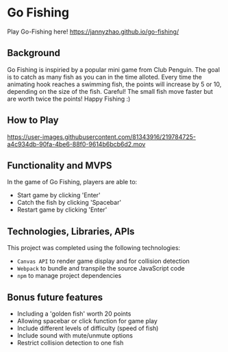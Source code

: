 # Go Fishing
Play Go-Fishing here! https://jannyzhao.github.io/go-fishing/

## Background
Go Fishing is inspiried by a popular mini game from Club Penguin. The goal is to catch as many fish as you can in the time alloted. Every time the animating hook reaches a swimming fish, the points will increase by 5 or 10, depending on the size of the fish. Careful! The small fish move faster but are worth twice the points! Happy Fishing :) 

## How to Play

https://user-images.githubusercontent.com/81343916/219784725-a4c934db-90fa-4be6-88f0-9614b6bcb6d2.mov

## Functionality and MVPS
In the game of Go Fishing, players are able to:
- Start game by clicking 'Enter'
- Catch the fish by clicking 'Spacebar'
- Restart game by clicking 'Enter'

## Technologies, Libraries, APIs
This project was completed using the following technologies:
- `Canvas API` to render game display and for collision detection
- `Webpack` to bundle and transpile the source JavaScript code
- `npm` to manage project dependencies

## Bonus future features
- Including a 'golden fish' worth 20 points
- Allowing spacebar or click function for game play
- Include different levels of difficulty (speed of fish)
- Include sound with mute/unmute options
- Restrict collision detection to one fish
